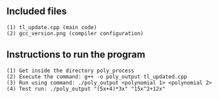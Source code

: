 ## Included files
    (1) tl_update.cpp (main code)
    (2) gcc_version.png (compiler configuration)

## Instructions to run the program
    (1) Get inside the directory poly_process
    (2) Execute the command: g++ -o poly_output tl_updated.cpp
    (3) Run using command: ./poly_output <polynomial 1> <polynomial 2>
    (4) Test run: ./poly_output "(5x+4)*3x" "15x^2+12x"
